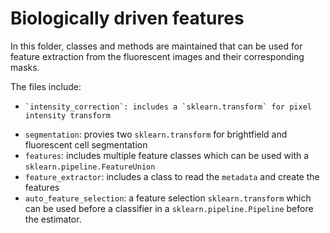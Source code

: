# Biologically driven features

In this folder, classes and methods are maintained that can be used for feature extraction from the fluorescent images and their corresponding masks. 

The files include:

-     `intensity_correction`: includes a `sklearn.transform` for pixel intensity transform
-   `segmentation`: provies two `sklearn.transform` for brightfield and fluorescent cell segmentation
-   `features`: includes multiple feature classes which can be used with a `sklearn.pipeline.FeatureUnion`
-   `feature_extractor`: includes a class to read the `metadata` and create the features
-   `auto_feature_selection`: a feature selection `sklearn.transform` which can be used before a classifier in a `sklearn.pipeline.Pipeline` before the estimator.